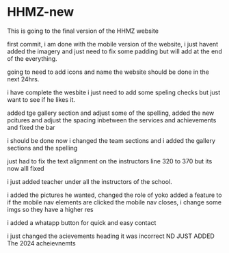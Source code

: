 # HHMZ-new
This is going to the final version of the HHMZ website

first commit, i am done with the mobile version of the website, i just havent added the imagery and just need to fix some padding but will add at the end of the everything.

going to need to add icons and name the website should be done in the next 24hrs.

i have complete the wesbite i just need to add some speling checks but just want to see if he likes it.

added tge gallery section and adjust some of the spelling, added the new pcitures and adjust the spacing inbetween the services and achievements and fixed the bar 

i should be done now i changed the team sections and i added  the gallery sections and the spelling

just had to fix the text alignment on the instructors line 320 to 370 but its now alll fixed 

i just added teacher under all the instructors of the school.

i added the pictures he wanted, changed the role of yoko added a feature to if the mobile nav elements are clicked the mobile nav closes, i change some imgs so they have a higher res

i added a whatapp button for quick and easy contact 

i just changed the acievements heading it was incorrect ND JUST ADDED The 2024 acheievnemts 